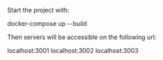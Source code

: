 Start the project with:

docker-compose up --build

Then servers will be accessible on the following url:

localhost:3001
localhost:3002
localhost:3003